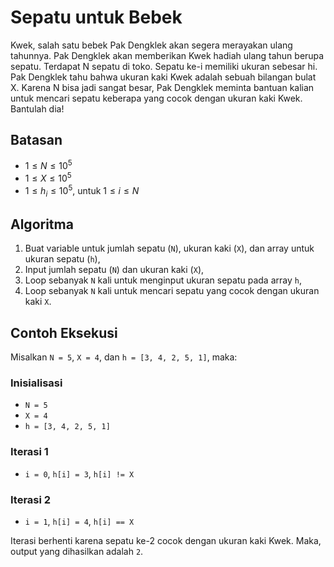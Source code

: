 # Sepatu untuk Bebek
Kwek, salah satu bebek Pak Dengklek akan segera merayakan ulang tahunnya. Pak Dengklek akan memberikan Kwek hadiah ulang tahun berupa sepatu. Terdapat N sepatu di toko. Sepatu ke-i memiliki ukuran sebesar hi. Pak Dengklek tahu bahwa ukuran kaki Kwek adalah sebuah bilangan bulat X. Karena N bisa jadi sangat besar, Pak Dengklek meminta bantuan kalian untuk mencari sepatu keberapa yang cocok dengan ukuran kaki Kwek. Bantulah dia!

## Batasan
- $1 \leq N \leq 10^5$
- $1 \leq X \leq 10^5$
- $1 \leq h_i \leq 10^5$, untuk $1 \leq i \leq N$

## Algoritma
1. Buat variable untuk jumlah sepatu (`N`), ukuran kaki (`X`), dan array untuk ukuran sepatu (`h`),
2. Input jumlah sepatu (`N`) dan ukuran kaki (`X`),
3. Loop sebanyak `N` kali untuk menginput ukuran sepatu pada array `h`,
4. Loop sebanyak `N` kali untuk mencari sepatu yang cocok dengan ukuran kaki `X`.

## Contoh Eksekusi
Misalkan `N = 5`, `X = 4`, dan `h = [3, 4, 2, 5, 1]`, maka:
### Inisialisasi
- `N = 5`
- `X = 4`
- `h = [3, 4, 2, 5, 1]`

### Iterasi 1
- `i = 0`, `h[i] = 3`, `h[i] != X`

### Iterasi 2
- `i = 1`, `h[i] = 4`, `h[i] == X`

Iterasi berhenti karena sepatu ke-2 cocok dengan ukuran kaki Kwek. Maka, output yang dihasilkan adalah `2`.